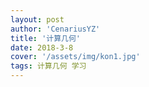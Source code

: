 ```yaml
---
layout: post
author: 'CenariusYZ'
title: '计算几何'
date: 2018-3-8
cover: '/assets/img/kon1.jpg'
tags: 计算几何 学习
---
```

